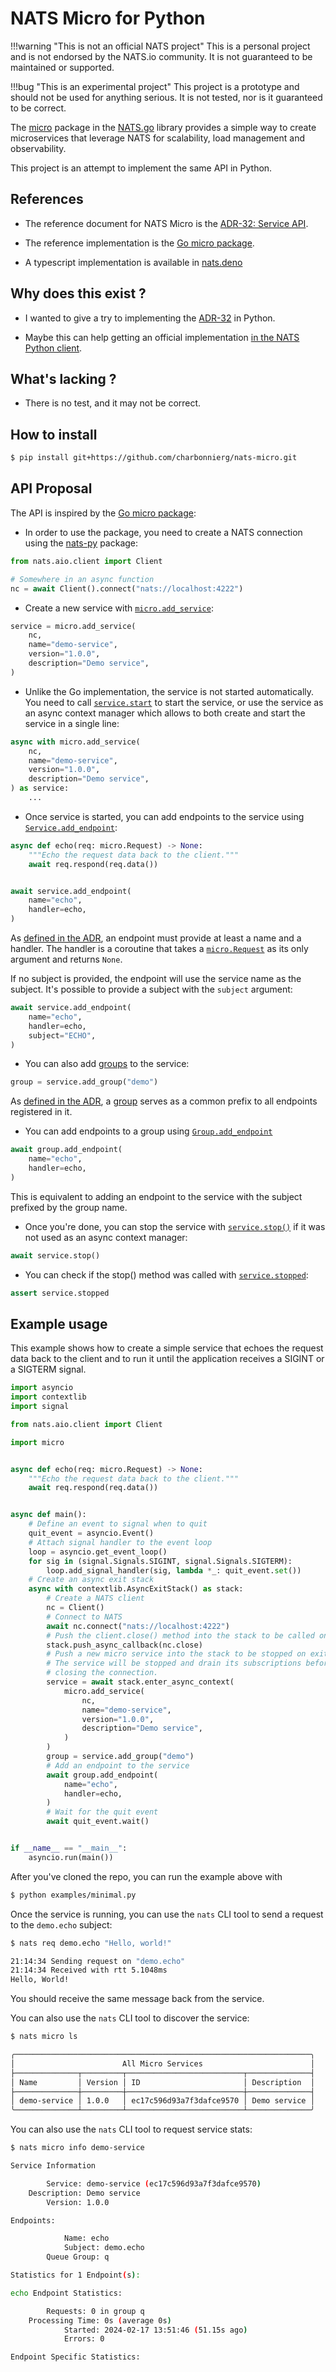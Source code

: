 # NATS Micro for Python

!!!warning "This is not an official NATS project"
    This is a personal project and is not endorsed by the NATS.io community. It is not guaranteed to be maintained or supported.

!!!bug "This is an experimental project"
    This project is a prototype and should not be used for anything serious. It is not tested, nor is it guaranteed to be correct.

The [micro](https://pkg.go.dev/github.com/nats-io/nats.go/micro) package in the [NATS.go](https://github.com/nats-io/nats.go) library provides a simple way to create microservices that leverage NATS for scalability, load management and observability.

This project is an attempt to implement the same API in Python.

## References

- The reference document for NATS Micro is the [ADR-32: Service API](https://github.com/nats-io/nats-architecture-and-design/blob/main/adr/ADR-32.md).

- The reference implementation is the [Go micro package](https://pkg.go.dev/github.com/nats-io/nats.go/micro).

- A typescript implementation is available in [nats.deno](https://github.com/nats-io/nats.deno/blob/main/nats-base-client/service.ts)

## Why does this exist ?

- I wanted to give a try to implementing the [ADR-32](https://github.com/nats-io/nats-architecture-and-design/blob/main/adr/ADR-32.md) in Python.

- Maybe this can help getting an official implementation [in the NATS Python client](https://github.com/nats-io/nats.py/discussions/532#discussioncomment-8509804).

## What's lacking ?

- There is no test, and it may not be correct.

## How to install

<!-- termynal -->

```bash
$ pip install git+https://github.com/charbonnierg/nats-micro.git
```

## API Proposal

The API is inspired by the [Go micro package](https://pkg.go.dev/github.com/nats-io/nats.go/micro):

- In order to use the package, you need to create a NATS connection using the [nats-py](https://nats-io.github.io/nats.py/) package:

``` py
from nats.aio.client import Client

# Somewhere in an async function
nc = await Client().connect("nats://localhost:4222")
```

- Create a new service with [`micro.add_service`](https://charbonnierg.github.io/nats-micro/reference/micro/#micro.add_service):

``` py
service = micro.add_service(
    nc,
    name="demo-service",
    version="1.0.0",
    description="Demo service",
)
```

- Unlike the Go implementation, the service is not started automatically. You need to call [`service.start`](https://charbonnierg.github.io/nats-micro/reference/micro/#micro.Service.start) to start the service, or use the service as an async context manager which allows to both create and start the service in a single line:

``` py
async with micro.add_service(
    nc,
    name="demo-service",
    version="1.0.0",
    description="Demo service",
) as service:
    ...
```

- Once service is started, you can add endpoints to the service using [`Service.add_endpoint`](https://charbonnierg.github.io/nats-micro/reference/micro/#micro.Service.add_endpoint):

``` py
async def echo(req: micro.Request) -> None:
    """Echo the request data back to the client."""
    await req.respond(req.data())


await service.add_endpoint(
    name="echo",
    handler=echo,
)
```

As [defined in the ADR](https://github.com/nats-io/nats-architecture-and-design/blob/main/adr/ADR-32.md#endpoints), an endpoint must provide at least a name and a handler. The handler is a coroutine that takes a [`micro.Request`](https://charbonnierg.github.io/nats-micro/reference/micro/#micro.Request) as its only argument and returns `None`.

If no subject is provided, the endpoint will use the service name as the subject. It's possible to provide a subject with the `subject` argument:

``` py
await service.add_endpoint(
    name="echo",
    handler=echo,
    subject="ECHO",
)
```

- You can also add [groups](https://charbonnierg.github.io/nats-micro/reference/micro/#micro.Group) to the service:

``` py
group = service.add_group("demo")
```

As [defined in the ADR](https://github.com/nats-io/nats-architecture-and-design/blob/main/adr/ADR-32.md#groups), a [group](https://charbonnierg.github.io/nats-micro/reference/micro/#micro.Group) serves as a common prefix to all endpoints registered in it.

- You can add endpoints to a group using [`Group.add_endpoint`](https://charbonnierg.github.io/nats-micro/reference/micro/#micro.Group.add_endpoint)

``` py
await group.add_endpoint(
    name="echo",
    handler=echo,
)
```

This is equivalent to adding an endpoint to the service with the subject prefixed by the group name.

- Once you're done, you can stop the service with [`service.stop()`](https://charbonnierg.github.io/nats-micro/reference/micro/#micro.Service.stop) if it was not used as an async context manager:

``` py
await service.stop()
```

- You can check if the stop() method was called with [`service.stopped`](https://charbonnierg.github.io/nats-micro/reference/micro/#micro.Service.stopped):

``` py
assert service.stopped
```

## Example usage

This example shows how to create a simple service that echoes the request data back to the client and to run it until the application receives a SIGINT or a SIGTERM signal.


``` py linenums="1" hl_lines="145-147" title="examples/minimal.py"
import asyncio
import contextlib
import signal

from nats.aio.client import Client

import micro


async def echo(req: micro.Request) -> None:
    """Echo the request data back to the client."""
    await req.respond(req.data())


async def main():
    # Define an event to signal when to quit
    quit_event = asyncio.Event()
    # Attach signal handler to the event loop
    loop = asyncio.get_event_loop()
    for sig in (signal.Signals.SIGINT, signal.Signals.SIGTERM):
        loop.add_signal_handler(sig, lambda *_: quit_event.set())
    # Create an async exit stack
    async with contextlib.AsyncExitStack() as stack:
        # Create a NATS client
        nc = Client()
        # Connect to NATS
        await nc.connect("nats://localhost:4222")
        # Push the client.close() method into the stack to be called on exit
        stack.push_async_callback(nc.close)
        # Push a new micro service into the stack to be stopped on exit
        # The service will be stopped and drain its subscriptions before
        # closing the connection.
        service = await stack.enter_async_context(
            micro.add_service(
                nc,
                name="demo-service",
                version="1.0.0",
                description="Demo service",
            )
        )
        group = service.add_group("demo")
        # Add an endpoint to the service
        await group.add_endpoint(
            name="echo",
            handler=echo,
        )
        # Wait for the quit event
        await quit_event.wait()


if __name__ == "__main__":
    asyncio.run(main())
```

After you've cloned the repo, you can run the example above with

<!-- termynal -->

```bash
$ python examples/minimal.py
```

Once the service is running, you can use the `nats` CLI tool to send a request to the `demo.echo` subject:

<!-- termynal -->

```bash
$ nats req demo.echo "Hello, world!"

21:14:34 Sending request on "demo.echo"
21:14:34 Received with rtt 5.1048ms
Hello, World!
```

You should receive the same message back from the service.

You can also use the `nats` CLI tool to discover the service:

<!-- termynal -->

```bash
$ nats micro ls

╭──────────────────────────────────────────────────────────────────╮
│                        All Micro Services                        │
├──────────────┬─────────┬──────────────────────────┬──────────────┤
│ Name         │ Version │ ID                       │ Description  │
├──────────────┼─────────┼──────────────────────────┼──────────────┤
│ demo-service │ 1.0.0   │ ec17c596d93a7f3dafce9570 │ Demo service │
╰──────────────┴─────────┴──────────────────────────┴──────────────╯
```


You can also use the `nats` CLI tool to request service stats:

<!-- termynal -->

```bash
$ nats micro info demo-service

Service Information

        Service: demo-service (ec17c596d93a7f3dafce9570)
    Description: Demo service
        Version: 1.0.0

Endpoints:

            Name: echo
            Subject: demo.echo
        Queue Group: q

Statistics for 1 Endpoint(s):

echo Endpoint Statistics:

        Requests: 0 in group q
    Processing Time: 0s (average 0s)
            Started: 2024-02-17 13:51:46 (51.15s ago)
            Errors: 0

Endpoint Specific Statistics:
```
